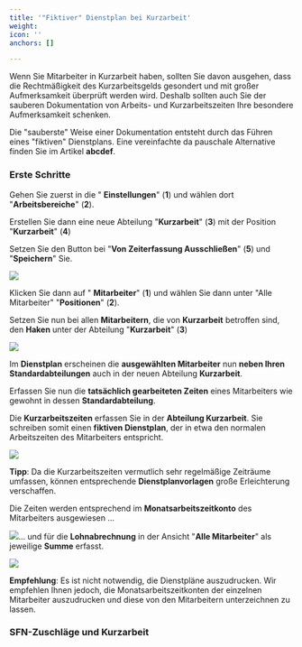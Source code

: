```yaml
---
title: '"Fiktiver" Dienstplan bei Kurzarbeit'
weight: 
icon: ''
anchors: []

---
```

Wenn Sie Mitarbeiter in Kurzarbeit haben, sollten Sie davon ausgehen, dass die Rechtmäßigkeit des Kurzarbeitsgelds gesondert und mit großer Aufmerksamkeit überprüft werden wird. Deshalb sollten auch Sie der sauberen Dokumentation von Arbeits- und Kurzarbeitszeiten Ihre besondere Aufmerksamkeit schenken.

Die "sauberste" Weise einer Dokumentation entsteht durch das Führen eines "fiktiven" Dienstplans. Eine vereinfachte da pauschale Alternative finden Sie im Artikel **abcdef**.

### Erste Schritte

Gehen Sie zuerst in die " **Einstellungen**" (**1**) und wählen dort "**Arbeitsbereiche**" (**2**).

Erstellen Sie dann eine neue Abteilung "**Kurzarbeit**" (**3**) mit der Position "**Kurzarbeit**" (**4**)

Setzen Sie den Button bei "**Von Zeiterfassung Ausschließen**" (**5**) und "**Speichern**" Sie.

![](https://s3.amazonaws.com/helpscout.net/docs/assets/5dd29b3f04286364bc91dcd3/images/5e831f9f04286364bc978d72/file-uHsdGjj7Tt.png)

Klicken Sie dann auf " **Mitarbeiter**" (**1**) und wählen Sie dann unter "Alle Mitarbeiter" "**Positionen**" (**2**).

Setzen Sie nun bei allen **Mitarbeitern**, die von **Kurzarbeit** betroffen sind, den **Haken** unter der Abteilung "**Kurzarbeit**" (**3**)

![](https://s3.amazonaws.com/helpscout.net/docs/assets/5dd29b3f04286364bc91dcd3/images/5e8321a804286364bc978d7d/file-VEGWHAbsiH.png)

Im **Dienstplan** erscheinen die **ausgewählten Mitarbeiter** nun **neben Ihren Standardabteilungen** auch in der neuen Abteilung **Kurzarbeit**.

Erfassen Sie nun die **tatsächlich gearbeiteten Zeiten** eines Mitarbeiters wie gewohnt in dessen **Standardabteilung**.

Die **Kurzarbeitszeiten** erfassen Sie in der **Abteilung Kurzarbeit**. Sie schreiben somit einen **fiktiven Dienstplan**, der in etwa den normalen Arbeitszeiten des Mitarbeiters entspricht.

![](https://s3.amazonaws.com/helpscout.net/docs/assets/5dd29b3f04286364bc91dcd3/images/5e832c162c7d3a7e9aea190a/file-lq5jCthqzg.png)

**Tipp**: Da die Kurzarbeitszeiten vermutlich sehr regelmäßige Zeiträume umfassen, können entsprechende **Dienstplanvorlagen** große Erleichterung verschaffen.

Die Zeiten werden entsprechend im **Monatsarbeitszeitkonto** des Mitarbeiters ausgewiesen ...

![](https://s3.amazonaws.com/helpscout.net/docs/assets/5dd29b3f04286364bc91dcd3/images/5e8330622c7d3a7e9aea1941/file-zRd2YmmbCB.png)... und für die **Lohnabrechnung** in der Ansicht "**Alle Mitarbeiter**" als jeweilige **Summe** erfasst.

![](https://s3.amazonaws.com/helpscout.net/docs/assets/5dd29b3f04286364bc91dcd3/images/5e83315a04286364bc978e50/file-uF1yay5GZW.png)

**Empfehlung**: Es ist nicht notwendig, die Dienstpläne auszudrucken. Wir empfehlen Ihnen jedoch, die Monatsarbeitszeitkonten der einzelnen Mitarbeiter auszudrucken und diese von den Mitarbeitern unterzeichnen zu lassen.

### SFN-Zuschläge und Kurzarbeit